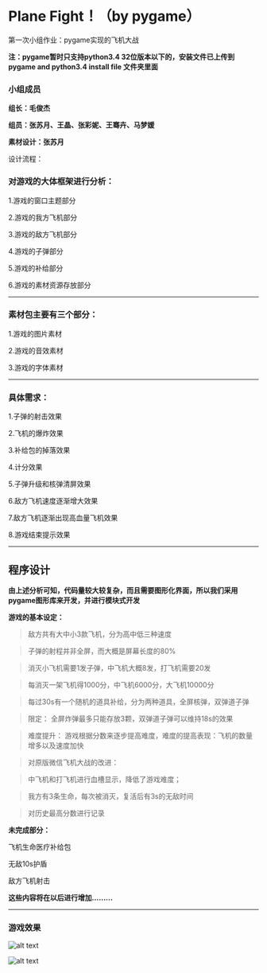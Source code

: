 # Plane Fight！（by pygame）
第一次小组作业：pygame实现的飞机大战

**注：pygame暂时只支持python3.4 32位版本以下的，安装文件已上传到pygame and python3.4 install file 文件夹里面**

### 小组成员

**组长：毛俊杰**

**组员：张苏月、王晶、张彩妮、王骞卉、马梦媛**

**素材设计：张苏月**

设计流程：
### 对游戏的大体框架进行分析：

1.游戏的窗口主题部分

2.游戏的我方飞机部分

3.游戏的敌方飞机部分

4.游戏的子弹部分

5.游戏的补给部分

6.游戏的素材资源存放部分

***
### 素材包主要有三个部分：
1.游戏的图片素材

2.游戏的音效素材

3.游戏的字体素材

***
### 具体需求：
1.子弹的射击效果

2.飞机的爆炸效果

3.补给包的掉落效果

4.计分效果

5.子弹升级和核弹清屏效果

6.敌方飞机速度逐渐增大效果

7.敌方飞机逐渐出现高血量飞机效果

8.游戏结束提示效果


***

## **程序设计**
**由上述分析可知，代码量较大较复杂，而且需要图形化界面，所以我们采用pygame图形库来开发，并进行模块式开发**

**游戏的基本设定：**
>敌方共有大中小3款飞机，分为高中低三种速度

>子弹的射程并非全屏，而大概是屏幕长度的80%

>消灭小飞机需要1发子弹，中飞机大概8发，打飞机需要20发

>每消灭一架飞机得1000分，中飞机6000分，大飞机10000分

>每过30s有一个随机的道具补给，分为两种道具，全屏核弹，双弹道子弹

>限定：
>全屏炸弹最多只能存放3颗，双弹道子弹可以维持18s的效果

>难度提升：
>游戏根据分数来逐步提高难度，难度的提高表现：飞机的数量增多以及速度加快

>对原版微信飞机大战的改进：

>中飞机和打飞机进行血槽显示，降低了游戏难度；

>我方有3条生命，每次被消灭，复活后有3s的无敌时间

>对历史最高分数进行记录


**未完成部分：**

飞机生命医疗补给包

无敌10s护盾

敌方飞机射击


**这些内容将在以后进行增加.........**

***
### 游戏效果
 ![alt text](https://github.com/schrodingercatss/Plane-Fight-by--pygame/blob/master/images/20171202162449.png)
 
 
 ![alt text](https://github.com/schrodingercatss/Plane-Fight-by--pygame/blob/master/images/20171202162502.png)




